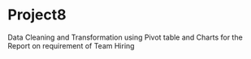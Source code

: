 # Project8
Data Cleaning and Transformation using Pivot table and Charts for the Report on requirement of Team Hiring
